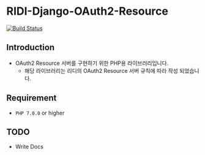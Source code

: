 # RIDI-Django-OAuth2-Resource
[![Build Status](https://travis-ci.org/ridi/ridi-php-oauth2-resource.svg?branch=master)](https://travis-ci.org/ridi/ridi-php-oauth2-resource)


## Introduction
- OAuth2 Resource 서버를 구현하기 위한 PHP용 라이브러리입니다.
    - 해당 라이브러리는 리디의 OAuth2 Resource 서버 규칙에 따라 작성 되었습니다.

## Requirement
- `PHP 7.0.0` or higher


## TODO

- Write Docs



